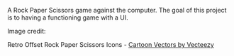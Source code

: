 A Rock Paper Scissors game against the computer. The goal of this project is to having a functioning game with a UI.


Image credit:

Retro Offset Rock Paper Scissors Icons - <a href="https://www.vecteezy.com/free-vector/cartoon">Cartoon Vectors by Vecteezy</a>



